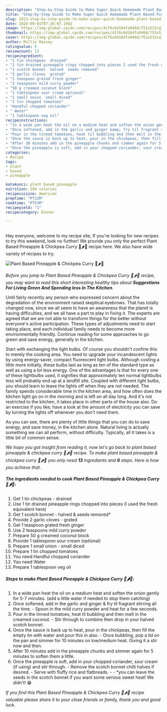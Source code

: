 ```yaml
---
description: "Step-by-Step Guide to Make Super Quick Homemade Plant Based Pineapple &amp;amp; Chickpea Curry 🍍🌶🌱"
title: "Step-by-Step Guide to Make Super Quick Homemade Plant Based Pineapple &amp;amp; Chickpea Curry 🍍🌶🌱"
slug: 2813-step-by-step-guide-to-make-super-quick-homemade-plant-based-pineapple-and-amp-chickpea-curry
date: 2020-09-01T07:36:07.194Z
image: https://img-global.cpcdn.com/recipes/41f6c6d164fa940d/751x532cq70/plant-based-pineapple-chickpea-curry-🍍🌶🌱-recipe-main-photo.jpg
thumbnail: https://img-global.cpcdn.com/recipes/41f6c6d164fa940d/751x532cq70/plant-based-pineapple-chickpea-curry-🍍🌶🌱-recipe-main-photo.jpg
cover: https://img-global.cpcdn.com/recipes/41f6c6d164fa940d/751x532cq70/plant-based-pineapple-chickpea-curry-🍍🌶🌱-recipe-main-photo.jpg
author: Millie Massey
ratingvalue: 5
reviewcount: 13
recipeingredient:
- "1 tin chickpeas  drained"
- "1 tin drained pineapple rings chopped into pieces I used the fresh equivalent here"
- "1 scotch bonnet  halved  seeds removed"
- "2 garlic cloves  grated"
- "1 teaspoon grated fresh ginger"
- "2 teaspoons mild curry powder"
- "50 g creamed coconut block"
- "1 tablespoon sour cream optional"
- "1 small onion  small diced"
- "1 tin chopped tomatoes"
- "Handful chopped coriander"
- " Water"
- "1 tablespoon veg oil"
recipeinstructions:
- "In a wide pan heat the oil on a medium heat and soften the onion gently for 5-7 minutes. (add a little water if needed to stop them catching)"
- "Once softened, add in the garlic and ginger &amp; fry til fragrant stirring all the time. Spoon in the mild curry powder and heat for a few seconds."
- "Pour in the tinned tomatoes, heat til bubbling and then melt in the creamed coconut. Stir through to combine then drop in your halved scotch bonnet."
- "Once the sauce is back up to heat, pour in the chickpeas, then fill the empty tin with water and pour this in also. Once bubbling, pop a lid on the pan and simmer for 10 minutes on low/medium heat. Giving it a stir now and then."
- "After 10 minutes add in the pineapple chunks and simmer again for 5 minutes to soften them a little."
- "Once the pineapple is soft, add in your chopped coriander, sour cream (if using) and stir through. Remove the scotch bonnet chilli halves if desired. Serve with fluffy rice and flatbreads.  *you can leave the seeds in the scotch bonnet if you want some serious sweet heat! We didn’t! 😁"
categories:
- Recipe
tags:
- plant
- based
- pineapple

katakunci: plant based pineapple 
nutrition: 194 calories
recipecuisine: American
preptime: "PT13M"
cooktime: "PT53M"
recipeyield: "1"
recipecategory: Dinner

---
```

<br>
Hey everyone, welcome to my recipe site, If you're looking for new recipes to try this weekend, look no further! We provide you only the perfect Plant Based Pineapple &amp; Chickpea Curry 🍍🌶🌱 recipe here. We also have wide variety of recipes to try.
<br>


![Plant Based Pineapple &amp; Chickpea Curry 🍍🌶🌱](https://img-global.cpcdn.com/recipes/41f6c6d164fa940d/751x532cq70/plant-based-pineapple-chickpea-curry-🍍🌶🌱-recipe-main-photo.jpg)

<i>Before you jump to Plant Based Pineapple &amp; Chickpea Curry 🍍🌶🌱 recipe, you may want to read this short interesting healthy tips about 
<strong>Suggestions For Living Green And Spending less In The Kitchen</strong>.</i>
</br>

Until fairly recently any person who expressed concern about the degradation of the environment raised skeptical eyebrows. That has totally changed now, since we all seem to have an awareness that the planet is having difficulties, and we all have a part to play in fixing it. The experts are agreed that we are not able to transform things for the better without everyone's active participation. These types of adjustments need to start taking place, and each individual family needs to become more environmentally friendly. Continue reading for some approaches to go green and save energy, generally in the kitchen.

Start with exchanging the light bulbs. Of course you shouldn't confine this to merely the cooking area. You need to upgrade your incandescent lights by using energy-saver, compact fluorescent light bulbs. Although costing a little more initially, these bulbs last as long as ten of the standard type as well as using a lot less energy. One of the advantages is that for every one of these lightbulbs used, it signifies that approximately ten normal lightbulbs less will probably end up at a landfill site. Coupled with different light bulbs, you should learn to leave the lights off when they are not needed. The family spends considerable time in the kitchen area, and how often does the kitchen light go on in the morning and is left on all day long. And it's not restricted to the kitchen, it takes place in other parts of the house also. Do an exercise if you like; have a look at the amount of electricity you can save by turning the lights off whenever you don't need them.

As you can see, there are plenty of little things that you can do to save energy, and save money, in the kitchen alone. Natural living is actually something we can all perform, without difficulty. Typically, all it takes is a little bit of common sense.


<i>We hope you got insight from reading it, now let's go back to plant based pineapple &amp; chickpea curry 🍍🌶🌱 recipe. To make plant based pineapple &amp; chickpea curry 🍍🌶🌱 you only need <strong>13</strong> ingredients and <strong>6</strong> steps. Here is how you achieve that.
</i>

##### The ingredients needed to cook Plant Based Pineapple &amp; Chickpea Curry 🍍🌶🌱:

1. Get 1 tin chickpeas - drained
1. Use 1 tin drained pineapple rings chopped into pieces (I used the fresh equivalent here)
1. Get 1 scotch bonnet - halved &amp; seeds removed*
1. Provide 2 garlic cloves - grated
1. Get 1 teaspoon grated fresh ginger
1. Use 2 teaspoons mild curry powder
1. Prepare 50 g creamed coconut block
1. Provide 1 tablespoon sour cream (optional)
1. Prepare 1 small onion - small diced
1. Prepare 1 tin chopped tomatoes
1. You need Handful chopped coriander
1. You need  Water
1. Prepare 1 tablespoon veg oil


##### Steps to make Plant Based Pineapple &amp; Chickpea Curry 🍍🌶🌱:

1. In a wide pan heat the oil on a medium heat and soften the onion gently for 5-7 minutes. (add a little water if needed to stop them catching)
1. Once softened, add in the garlic and ginger &amp; fry til fragrant stirring all the time. - Spoon in the mild curry powder and heat for a few seconds.
1. Pour in the tinned tomatoes, heat til bubbling and then melt in the creamed coconut. - Stir through to combine then drop in your halved scotch bonnet.
1. Once the sauce is back up to heat, pour in the chickpeas, then fill the empty tin with water and pour this in also. - Once bubbling, pop a lid on the pan and simmer for 10 minutes on low/medium heat. Giving it a stir now and then.
1. After 10 minutes add in the pineapple chunks and simmer again for 5 minutes to soften them a little.
1. Once the pineapple is soft, add in your chopped coriander, sour cream (if using) and stir through. - Remove the scotch bonnet chilli halves if desired. - Serve with fluffy rice and flatbreads. -  - *you can leave the seeds in the scotch bonnet if you want some serious sweet heat! We didn’t! 😁


<i>If you find this Plant Based Pineapple &amp; Chickpea Curry 🍍🌶🌱 recipe valuable please share it to your close friends or family, thank you and good luck.</i>
